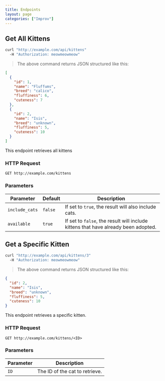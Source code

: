 ```yaml
---
title: Endpoints
layout: page
categories: ["Improv"]
---
```


## Get All Kittens

```sh
curl "http://example.com/api/kittens"
  -H "Authorization: meowmeowmeow"
```

> The above command returns JSON structured like this:

```json
[
  {
    "id": 1,
    "name": "Fluffums",
    "breed": "calico",
    "fluffiness": 6,
    "cuteness": 7
  },
  {
    "id": 2,
    "name": "Isis",
    "breed": "unknown",
    "fluffiness": 5,
    "cuteness": 10
  }
]
```

This endpoint retrieves all kittens

### HTTP Request

`GET http://example.com/kittens`

### Parameters

Parameter       | Default | Description
---             | ---     | ---
`include_cats`  | `false` | If set to `true`, the result will also include cats.
`available`     | `true`  | If set to `false`, the result will include kittens that have already been adopted.


## Get a Specific Kitten

```sh
curl "http://example.com/api/kittens/3"
  -H "Authorization: meowmeowmeow"
```

> The above command returns JSON structured like this:

```json
{
  "id": 2,
  "name": "Isis",
  "breed": "unknown",
  "fluffiness": 5,
  "cuteness": 10
}
```

This endpoint retrieves a specific kitten.

### HTTP Request

`GET http://example.com/kittens/<ID>`

### Parameters

Parameter | Description
---       | ---
`ID`      | The ID of the cat to retrieve.
